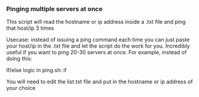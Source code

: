 ### Pinging multiple servers at once

This script will read the hostname or ip address inside a .txt file and ping that host/ip 3 times  

Usecase: instead of issuing a ping command each time you can just paste your host/ip in the .txt file and let the script do the work for you. Incredibly useful if you want to ping 20-30 servers at once.
For example, instead of doing this:




If/else logic in ping.sh: if

You will need to edit the list.txt file and put in the hostname or ip address of your choice
